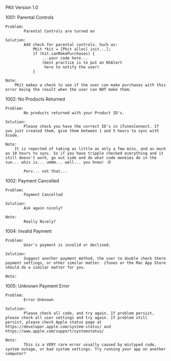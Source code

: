 PKit
Version 1.0

1001: Parental Controls

    Problem:
            Parental Controls are turned on

    Solution:
            Add check for parental controls. Such as:
                PKit *kit = [Pkit alloc] init...];
                if (kit.canMakePurchases) {
                    ...your code here...
                    (best practice is to put an NSAlert
                     here to notify the user)
                }

    Note:
        PKit makes a check to see if the user can make purchases with this error being the result when the user can NOT make them.

1002: No Products Returned

    Problem:
            No products returned with your Product ID's.

    Solution:
            Please check you have the correct ID's in iTunesConnect. If you just created them, give them between 1 and 5 hours to sync with Xcode.

    Note:
        It is reported of taking as little as only a few mins, and as much as 10 hours to sync. So if you have tripple checked everything and it still doesn't work, go out side and do what code monkies do in the sun... whis is... ummm... well... you know! :D

            Perv... not that...

1002: Payment Cancelled

    Problem:
            Payment Cancelled

    Solution:
            Ask again nicely?

    Note:
            Really Nicely?

1004: Invalid Payment

    Problem:
            User's payment is invalid or declined.

    Solution:
            Suggest another payment method, the user to double check there payment settings, or other similar matter. iTunes or the Mac App Store should do a similar matter for you.

    Note:

1005: Unknown Payment Error

    Problem:
            Error Unknown

    Solution:
            Please check all code, and try again. If problem persist, please check all user settings and try again. If problem still persist, please check Apple status page at https://developer.apple.com/system-status/ and https://www.apple.com/support/systemstatus/

    Note:
            This is a VERY rare error usually caused by mistyped code, system outage, or bad system settings. Try running your app on another computer?

